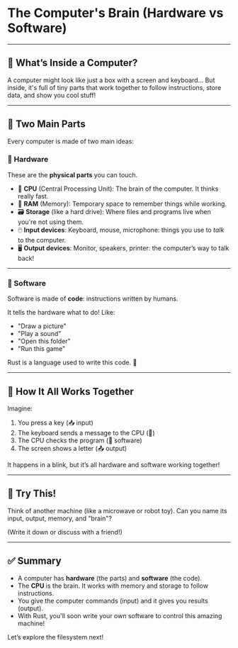 # The Computer's Brain (Hardware vs Software)

---

## 🧠 What’s Inside a Computer?

A computer might look like just a box with a screen and keyboard...
But inside, it's full of tiny parts that work together to follow instructions, store data, and show you cool stuff!

---

## 🧱 Two Main Parts

Every computer is made of two main ideas:

### 💾 Hardware

These are the **physical parts** you can touch.

- 🧠 **CPU** (Central Processing Unit): The brain of the computer. It thinks really fast.
- 🧮 **RAM** (Memory): Temporary space to remember things while working.
- 🗃️ **Storage** (like a hard drive): Where files and programs live when you're not using them.
- 🖱️ **Input devices**: Keyboard, mouse, microphone: things you use to *talk* to the computer.
- 🖥️ **Output devices**: Monitor, speakers, printer: the computer’s way to talk back!

---

### 📜 Software

Software is made of **code**: instructions written by humans.

It tells the hardware what to do! Like:

- "Draw a picture"
- "Play a sound"
- "Open this folder"
- "Run this game"

Rust is a language used to write this code. 🦀

---

## 🔁 How It All Works Together

Imagine:

1. You press a key (📥 input)
2. The keyboard sends a message to the CPU (🧠)
3. The CPU checks the program (📜 software)
4. The screen shows a letter (📤 output)

It happens in a blink, but it’s all hardware and software working together!

---

## 🧪 Try This!

Think of another machine (like a microwave or robot toy).
Can you name its input, output, memory, and "brain"?

(Write it down or discuss with a friend!)

---

## ✅ Summary

- A computer has **hardware** (the parts) and **software** (the code).
- The **CPU** is the brain. It works with memory and storage to follow instructions.
- You give the computer commands (input) and it gives you results (output).
- With Rust, you'll soon write your own software to control this amazing machine!

Let’s explore the filesystem next!
